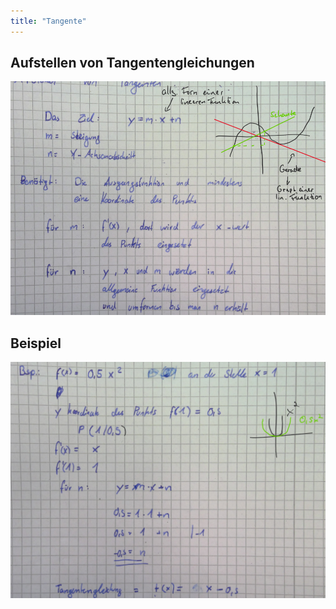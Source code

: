 ```yaml
---
title: "Tangente"
---
```


## Aufstellen von Tangentengleichungen

![](../assets/images/2022-06-21-19-21-48.png)

## Beispiel

![](../assets/images/2022-06-21-19-22-29.png)